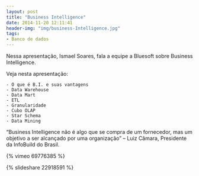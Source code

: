```yaml
---
layout: post
title: "Business Intelligence" 
date: 2014-11-20 12:11:41 
header-img: "img/business-Intelligence.jpg" 
tags: 
- Banco de dados
---
```

Nessa apresentação, Ismael Soares, fala a equipe a Bluesoft sobre Business Intelligence.

Veja nesta apresentação:

	- O que é B.I. e suas vantagens
	- Data Warehouse
	- Data Mart
	- ETL
	- Granularidade
	- Cubo OLAP
	- Star Schema
	- Data Mining

“Business Intelligence não é algo que se compra de um fornecedor, mas um objetivo a ser alcançado por uma organização” 
– Luiz Câmara, Presidente da InfoBuild do Brasil.

{% vimeo 69776385 %}

{% slideshare 22918591 %} 
<br>
